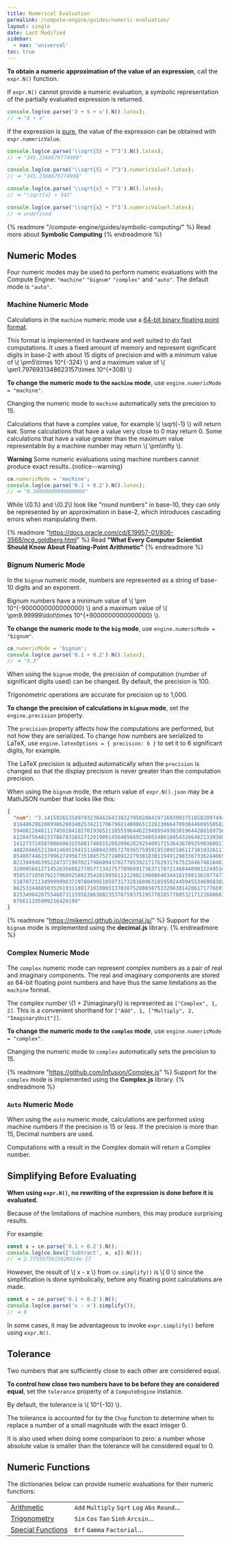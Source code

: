 ```yaml
---
title: Numerical Evaluation
permalink: /compute-engine/guides/numeric-evaluation/
layout: single
date: Last Modified
sidebar:
  - nav: 'universal'
toc: true
---
```


**To obtain a numeric approximation of the value of an expression**, call the
`expr.N()` function.

If `expr.N()` cannot provide a numeric evaluation, a symbolic representation of
the partially evaluated expression is returned.

```ts
console.log(ce.parse('3 + 5 + x').N().latex);
// ➔ "8 + x"
```

If the expression is [pure](/compute-engine/guides/expressions#pure/), the value
of the expression can be obtained with `expr.numericValue`.

```ts
console.log(ce.parse('\\sqrt{5} + 7^3').N().latex);
// ➔ "345.2360679774998"

console.log(ce.parse('\\sqrt{5} + 7^3').numericValue?.latex);
// ➔ "345.2360679774998"

console.log(ce.parse('\\sqrt{x} + 7^3').N().latex);
// ➔ "\sqrt{x} + 343"

console.log(ce.parse('\\sqrt{x} + 7^3').numericValue?.latex);
// ➔ undefined
```

{% readmore "/compute-engine/guides/symbolic-computing/" %} Read more about
<strong>Symbolic Computing</strong> {% endreadmore %}

## Numeric Modes

Four numeric modes may be used to perform numeric evaluations with the Compute
Engine: `"machine"` `"bignum"` `"complex"` and `"auto"`. The default mode is
`"auto"`.

<section id='machine-numeric-mode'>

### Machine Numeric Mode

Calculations in the `machine` numeric mode use a
[64-bit binary floating point format](https://en.wikipedia.org/wiki/IEEE_754).

This format is implemented in hardware and well suited to do fast computations.
It uses a fixed amount of memory and represent significant digits in base-2 with
about 15 digits of precision and with a minimum value of \\( \pm5\times
10^{-324} \\) and a maximum value of \\( \pm1.7976931348623157\times 10^{+308}
\\)

**To change the numeric mode to the `machine` mode**, use
`engine.numericMode = "machine"`.

Changing the numeric mode to `machine` automatically sets the precision to 15.

Calculations that have a complex value, for example \\( \sqrt{-1} \\) will
return `NaN`. Some calculations that have a value very close to 0 may return 0.
Some calculations that have a value greater than the maximum value representable
by a machine number may return \\( \pm\infty \\).

**Warning** Some numeric evaluations using machine numbers cannot produce exact
results..{notice--warning}

```ts
ce.numericMode = 'machine';
console.log(ce.parse('0.1 + 0.2').N().latex);
// ➔ "0.30000000000000004"
```

While \\(0.1\\) and \\(0.2\\) look like "round numbers" in base-10, they can
only be represented by an approximation in base-2, which introduces cascading
errors when manipulating them.

{% readmore "https://docs.oracle.com/cd/E19957-01/806-3568/ncg_goldberg.html" %}
Read <strong>"What Every Computer Scientist Should Know About Floating-Point
Arithmetic"</strong> {% endreadmore %}

</section>

<section id='bignum-numeric-mode'>

### Bignum Numeric Mode

In the `bignum` numeric mode, numbers are represented as a string of base-10
digits and an exponent.

Bignum numbers have a minimum value of \\( \pm 10^{-9000000000000000} \\) and a
maximum value of \\( \pm9.99999\ldot\times 10^{+9000000000000000} \\).

**To change the numeric mode to the `big` mode**, use
`engine.numericMode = "bignum"`.

```ts
ce.numericMode = 'bignum';
console.log(ce.parse('0.1 + 0.2').N().latex);
// ➔ "0.3"
```

When using the `bignum` mode, the precision of computation (number of
significant digits used) can be changed. By default, the precision is 100.

Trigonometric operations are accurate for precision up to 1,000.

**To change the precision of calculations in `bignum` mode**, set the
`engine.precision` property.

The `precision` property affects how the computations are performed, but not how
they are serialized. To change how numbers are serialized to LaTeX, use
`engine.latexOptions = { precision: 6 }` to set it to 6 significant digits, for
example.

The LaTeX precision is adjusted automatically when the `precision` is changed so
that the display precision is never greater than the computation precision.

When using the `bignum` mode, the return value of `expr.N().json` may be a
MathJSON number that looks like this:

```json
{
  "num": "3.141592653589793238462643383279502884197169399375105820974944592307
  8164062862089986280348253421170679821480865132823066470938446095505822317253
  5940812848111745028410270193852110555964462294895493038196442881097566593344
  6128475648233786783165271201909145648566923460348610454326648213393607260249
  1412737245870066063155881748815209209628292540917153643678925903600113305305
  4882046652138414695194151160943305727036575959195309218611738193261179310511
  8548074462379962749567351885752724891227938183011949129833673362440656643086
  0213949463952247371907021798609437027705392171762931767523846748184676694051
  3200056812714526356082778577134275778960917363717872146844090122495343014654
  9585371050792279689258923542019956112129021960864034418159813629774771309960
  5187072113499999983729780499510597317328160963185950244594553469083026425223
  0825334468503526193118817101000313783875288658753320838142061717766914730359
  8253490428755468731159562863882353787593751957781857780532171226806613001927
  876611195909216420199"
}
```

{% readmore "https://mikemcl.github.io/decimal.js/" %} Support for the `bignum`
mode is implemented using the <strong>decimal.js</strong> library.
{% endreadmore %}

</section>

<section id='complex-numeric-mode'>

### Complex Numeric Mode

The `complex` numeric mode can represent complex numbers as a pair of real and
imaginary components. The real and imaginary components are stored as 64-bit
floating point numbers and have thus the same limitations as the `machine`
format.

The complex number \\(1 + 2\imaginaryI\\) is represented as `["Complex", 1, 2]`.
This is a convenient shorthand for
`["Add", 1, ["Multiply", 2, "ImaginaryUnit"]]`.

**To change the numeric mode to the `complex` mode**, use
`engine.numericMode = "complex"`.

Changing the numeric mode to `complex` automatically sets the precision to 15.

{% readmore "https://github.com/infusion/Complex.js" %} Support for the
`complex` mode is implemented using the <strong>Complex.js</strong> library.
{% endreadmore %}

</section>

<section id='auto-numeric-mode'>

### `Auto` Numeric Mode

When using the `auto` numeric mode, calculations are performed using machine
numbers if the precision is 15 or less. If the precision is more than 15,
Decimal numbers are used.

Computations with a result in the Complex domain will return a Complex number.

</section>

## Simplifying Before Evaluating

**When using `expr.N()`, no rewriting of the expression is done before it is
evaluated.**

Because of the limitations of machine numbers, this may produce surprising
results.

For example:

```js
const x = ce.parse('0.1 + 0.2').N();
console.log(ce.box(['Subtract', x, x]).N());
// ➔ 2.7755575615628914e-17
```

However, the result of \\( x - x \\) from `ce.simplify()` is \\( 0 \\) since the
simplification is done symbolically, before any floating point calculations are
made.

```js
const x = ce.parse('0.1 + 0.2').N();
console.log(ce.parse('x - x').simplify());
// ➔ 0
```

In some cases, it may be advantageous to invoke `expr.simplify()` before using
`expr.N()`.

## Tolerance

Two numbers that are sufficiently close to each other are considered equal.

**To control how close two numbers have to be before they are considered
equal**, set the `tolerance` property of a `ComputeEngine` instance.

By default, the tolerance is \\( 10^{-10} \\).

The tolerance is accounted for by the `Chop` function to determine when to
replace a number of a small magnitude with the exact integer 0.

It is also used when doing some comparison to zero: a number whose absolute
value is smaller than the tolerance will be considered equal to 0.

## Numeric Functions

The dictionaries below can provide numeric evaluations for their numeric
functions:

<div class=symbols-table>

|                                                                   |                                                |
| :---------------------------------------------------------------- | :--------------------------------------------- |
| [Arithmetic](/compute-engine/reference/arithmetic/)               | `Add` `Multiply` `Sqrt` `Log` `Abs` `Round`... |
| [Trigonometry](/compute-engine/reference/trigonometry/)           | `Sin` `Cos` `Tan` `Sinh` `Arcsin`...           |
| [Special Functions](/compute-engine/reference/special-functions/) | `Erf` `Gamma` `Factorial`...                   |

</div>
